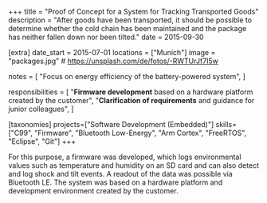 +++
title = "Proof of Concept for a System for Tracking Transported Goods"
description = "After goods have been transported, it should be possible to determine whether the cold chain has been maintained and the package has neither fallen down nor been tilted."
date = 2015-09-30

[extra]
date_start = 2015-07-01
locations = ["Munich"]
image = "packages.jpg" # https://unsplash.com/de/fotos/-RWTUrJf7I5w

notes = [
    "Focus on energy efficiency of the battery-powered system",
]

responsibilities = [
    "**Firmware development** based on a hardware platform created by the customer",
    "**Clarification of requirements** and guidance for junior colleagues",
]

[taxonomies]
projects=["Software Development (Embedded)"]
skills=["C99", "Firmware", "Bluetooth Low-Energy", "Arm Cortex", "FreeRTOS", "Eclipse", "Git"]
+++

For this purpose, a firmware was developed, which logs environmental values such as temperature and humidity on an SD card and can also detect and log shock and tilt events. A readout of the data was possible via Bluetooth LE. The system was based on a hardware platform and development environment created by the customer.

